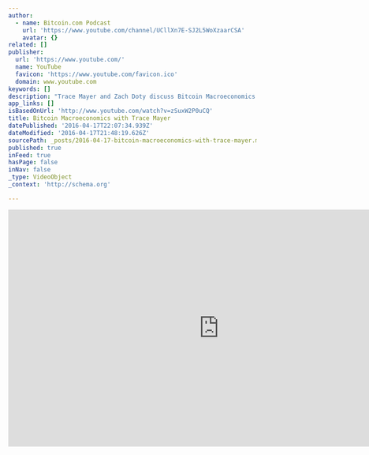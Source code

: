 ```yaml
---
author:
  - name: Bitcoin.com Podcast
    url: 'https://www.youtube.com/channel/UCllXn7E-SJ2L5WoXzaarCSA'
    avatar: {}
related: []
publisher:
  url: 'https://www.youtube.com/'
  name: YouTube
  favicon: 'https://www.youtube.com/favicon.ico'
  domain: www.youtube.com
keywords: []
description: "Trace Mayer and Zach Doty discuss Bitcoin Macroeconomics on the Bitcoin.com Podcast. Trace discusses bitcoin's network effects, and how they make it nearly impossible for an altcoin to overtake bitcoin. https://www.tracemayer.net/ https://bitcoin.com/podcast \"Welcome to the Blockchain\" song used by permission. Donations to the artist can be sent to 1C4iVs2E659ksBK8gVEyQw229ZoESCoyK1"
app_links: []
isBasedOnUrl: 'http://www.youtube.com/watch?v=zSuxW2P0uCQ'
title: Bitcoin Macroeconomics with Trace Mayer
datePublished: '2016-04-17T22:07:34.939Z'
dateModified: '2016-04-17T21:48:19.626Z'
sourcePath: _posts/2016-04-17-bitcoin-macroeconomics-with-trace-mayer.md
published: true
inFeed: true
hasPage: false
inNav: false
_type: VideoObject
_context: 'http://schema.org'

---
```

<iframe src="http://cdn.embedly.com/widgets/media.html?src=https%3A%2F%2Fwww.youtube.com%2Fembed%2FzSuxW2P0uCQ%3Ffeature%3Doembed&amp;url=https%3A%2F%2Fwww.youtube.com%2Fwatch%3Fv%3DzSuxW2P0uCQ&amp;image=https%3A%2F%2Fi.ytimg.com%2Fvi%2FzSuxW2P0uCQ%2Fhqdefault.jpg&amp;key=b7d04c9b404c499eba89ee7072e1c4f7&amp;type=text%2Fhtml&amp;schema=youtube" width="854" height="480" scrolling="no" frameborder="0" allowfullscreen="allowfullscreen" style=""></iframe>